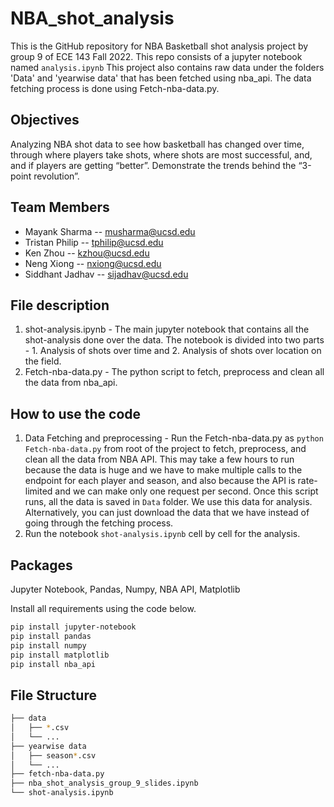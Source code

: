 # NBA_shot_analysis
This is the GitHub repository for NBA Basketball shot analysis project by group 9 of ECE 143 Fall 2022.
This repo consists of a jupyter notebook named `analysis.ipynb` 
This project also contains raw data under the folders 'Data' and 'yearwise data' that has been fetched using nba_api. The data fetching process is done using Fetch-nba-data.py.

## Objectives

Analyzing NBA shot data to see how basketball has changed over time, through where players take shots, where shots are most successful, and, and if players are getting “better”.
Demonstrate the trends behind the “3-point revolution”.

## Team Members
- Mayank Sharma -- musharma@ucsd.edu
- Tristan Philip -- tphilip@ucsd.edu
- Ken Zhou -- kzhou@ucsd.edu
- Neng Xiong -- nxiong@ucsd.edu
- Siddhant Jadhav -- sijadhav@ucsd.edu

## File description
1. shot-analysis.ipynb - The main jupyter notebook that contains all the shot-analysis done over the data. The notebook is divided into two parts - 1. Analysis of shots over time and 2. Analysis of shots over location on the field.
2. Fetch-nba-data.py - The python script to fetch, preprocess and clean all the data from nba_api. 

## How to use the code
1. Data Fetching and preprocessing  - Run the Fetch-nba-data.py as `python Fetch-nba-data.py` from root of the project to fetch, preprocess, and clean all the data from NBA API. This may take a few hours to run because the data is huge and we have to make multiple calls to the endpoint for each player and season, and also because the API is rate-limited and we can make only one request per second. Once this script runs, all the data is saved in `Data` folder. We use this data for analysis. Alternatively, you can just download the data that we have instead of going through the fetching process.
2. Run the notebook `shot-analysis.ipynb` cell by cell for the analysis.

## Packages

Jupyter Notebook, Pandas, Numpy, NBA API, Matplotlib

Install all requirements using the code below.
```bash
pip install jupyter-notebook
pip install pandas
pip install numpy
pip install matplotlib
pip install nba_api
```
## File Structure

``` bash
├── data
│   ├── *.csv
│   └── ...
├── yearwise data
│   ├── season*.csv
│   └── ...
├── fetch-nba-data.py
├── nba_shot_analysis_group_9_slides.ipynb
└── shot-analysis.ipynb

```

